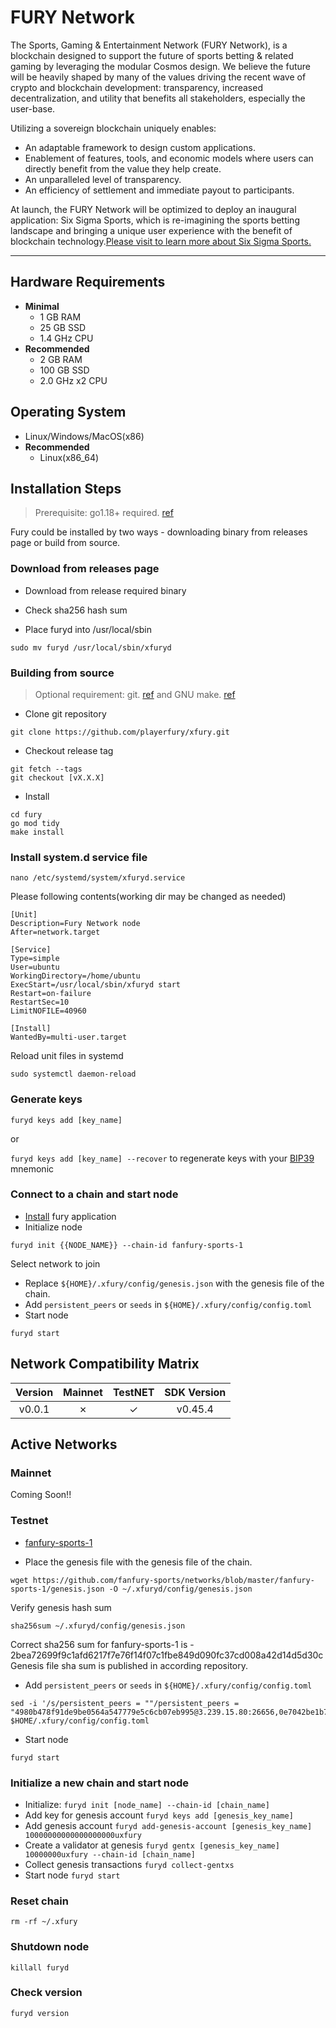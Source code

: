 # FURY Network

The Sports, Gaming & Entertainment Network (FURY Network), is a blockchain
designed to support the future of sports betting & related gaming by leveraging
the modular Cosmos design. We believe the future will be heavily shaped by many
of the values driving the recent wave of crypto and blockchain development:
transparency, increased decentralization, and utility that benefits
all stakeholders, especially the user-base.

Utilizing a sovereign blockchain uniquely enables:

- An adaptable framework to design custom applications.
- Enablement of features, tools, and economic models where users can directly benefit from the value they help create.
- An unparalleled level of transparency.
- An efficiency of settlement and immediate payout to participants.

At launch, the FURY Network will be optimized to deploy an inaugural application: Six Sigma Sports, which is re-imagining the sports betting landscape and bringing a unique user experience with the benefit of blockchain technology.[Please visit to learn more about Six Sigma Sports.](https://sixsigmasports.io/)

---

## Hardware Requirements

- **Minimal**
  - 1 GB RAM
  - 25 GB SSD
  - 1.4 GHz CPU
- **Recommended**
  - 2 GB RAM
  - 100 GB SSD
  - 2.0 GHz x2 CPU

## Operating System

- Linux/Windows/MacOS(x86)
- **Recommended**
  - Linux(x86_64)

## Installation Steps
>
>Prerequisite: go1.18+ required. [ref](https://golang.org/doc/install)

Fury could be installed by two ways - downloading binary from releases page or build from source.

### Download from releases page

- Download from release required binary

- Check sha256 hash sum

- Place furyd into /usr/local/sbin

```shell
sudo mv furyd /usr/local/sbin/xfuryd
```

### Building from source
>
>Optional requirement: git. [ref](https://github.com/git/git) and GNU make. [ref](https://www.gnu.org/software/make/manual/html_node/index.html)

- Clone git repository

```shell
git clone https://github.com/playerfury/xfury.git
```

- Checkout release tag

```shell
git fetch --tags
git checkout [vX.X.X]
```

- Install

```shell
cd fury
go mod tidy
make install
```

### Install system.d service file

```shell
nano /etc/systemd/system/xfuryd.service
```

Please following contents(working dir may be changed as needed)

```systemd
[Unit]
Description=Fury Network node
After=network.target

[Service]
Type=simple
User=ubuntu
WorkingDirectory=/home/ubuntu
ExecStart=/usr/local/sbin/xfuryd start
Restart=on-failure
RestartSec=10
LimitNOFILE=40960

[Install]
WantedBy=multi-user.target
```

Reload unit files in systemd

```shell
sudo systemctl daemon-reload
```

### Generate keys

`furyd keys add [key_name]`

or

`furyd keys add [key_name] --recover` to regenerate keys with your [BIP39](https://github.com/bitcoin/bips/tree/master/bip-0039) mnemonic

### Connect to a chain and start node

- [Install](#installation-steps) fury application
- Initialize node

```shell
furyd init {{NODE_NAME}} --chain-id fanfury-sports-1
```

Select network to join

- Replace `${HOME}/.xfury/config/genesis.json` with the genesis file of the chain.
- Add `persistent_peers` or `seeds` in `${HOME}/.xfury/config/config.toml`
- Start node

```shell
furyd start
```

## Network Compatibility Matrix

| Version | Mainnet | TestNET      | SDK Version |
|:-------:|:-------:|:------------:|:-----------:|
|  v0.0.1 |    ✗    |      ✓       |   v0.45.4   |

## Active Networks

### Mainnet

Coming Soon!!

### Testnet

- [fanfury-sports-1](https://github.com/fanfury-sports/networks/fanfury-sports-1)

- Place the genesis file  with the genesis file of the chain.

```shell
wget https://github.com/fanfury-sports/networks/blob/master/fanfury-sports-1/genesis.json -O ~/.xfuryd/config/genesis.json
```

Verify genesis hash sum

```shell
sha256sum ~/.xfuryd/config/genesis.json
```

Correct sha256 sum for fanfury-sports-1 is - 2bea72699f9c1afd6217f7e76f14f07c1fbe849d090fc37cd008a42d14d5d30c
Genesis file sha sum is published in according repository.

- Add `persistent_peers` or `seeds` in `${HOME}/.xfury/config/config.toml`

```shell
sed -i '/s/persistent_peers = ""/persistent_peers = "4980b478f91de9be0564a547779e5c6cb07eb995@3.239.15.80:26656,0e7042be1b77707aaf0597bb804da90d3a606c08@3.88.40.53:26656/g' $HOME/.xfury/config/config.toml
```

- Start node

```shell
furyd start
```

### Initialize a new chain and start node

- Initialize: `furyd init [node_name] --chain-id [chain_name]`
- Add key for genesis account `furyd keys add [genesis_key_name]`
- Add genesis account `furyd add-genesis-account [genesis_key_name] 10000000000000000000uxfury`
- Create a validator at genesis `furyd gentx [genesis_key_name] 10000000uxfury --chain-id [chain_name]`
- Collect genesis transactions `furyd collect-gentxs`
- Start node `furyd start`

### Reset chain

```shell
rm -rf ~/.xfury
```

### Shutdown node

```shell
killall furyd
```

### Check version

```shell
furyd version
```
